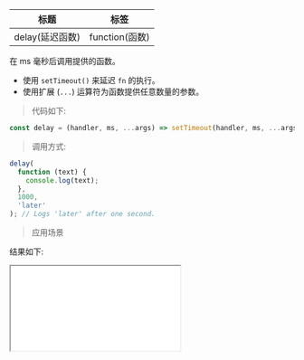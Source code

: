 | 标题            | 标签           |
| --------------- | -------------- |
| delay(延迟函数) | function(函数) |

在 ms 毫秒后调用提供的函数。

- 使用 `setTimeout()` 来延迟 `fn` 的执行。
- 使用扩展 (`...`) 运算符为函数提供任意数量的参数。

> 代码如下:

```js
const delay = (handler, ms, ...args) => setTimeout(handler, ms, ...args);
```

> 调用方式:

```js
delay(
  function (text) {
    console.log(text);
  },
  1000,
  'later'
); // Logs 'later' after one second.
```

> 应用场景

<div class="code-editor" data-url="codes/javascript/html/delay.html" data-language="html"></div>

结果如下:

<iframe src="codes/javascript/html/delay.html"></iframe>

